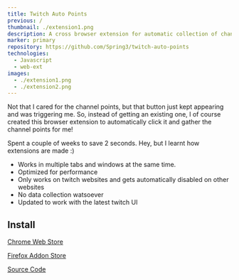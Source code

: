 ```yaml
---
title: Twitch Auto Points
previous: /
thumbnail: ./extension1.png
description: A cross browser extension for automatic collection of channel points
marker: primary
repository: https://github.com/Spring3/twitch-auto-points
technologies:
  - Javascript
  - web-ext
images:
  - ./extension1.png
  - ./extension2.png
---
```


Not that I cared for the channel points, but that button just kept appearing and was triggering me. So, instead of getting an existing one, I of course created this browser extension to automatically click it and gather the channel points for me!

Spent a couple of weeks to save 2 seconds. Hey, but I learnt how extensions are made :)

- Works in multiple tabs and windows at the same time.
- Optimized for performance
- Only works on twitch websites and gets automatically disabled on other websites
- No data collection watsoever
- Updated to work with the latest twitch UI

<!-- ![twitch_icon](https://user-images.githubusercontent.com/4171202/77271211-61414c00-6cae-11ea-9b47-60ced4134735.gif) -->

## Install

[Chrome Web Store](https://chrome.google.com/webstore/detail/twitch-auto-points/epdcapclkanflhcnialagecbkbpkbcbi)

[Firefox Addon Store](https://addons.mozilla.org/en-US/firefox/addon/twitch-auto-points/)

[Source Code](https://github.com/Spring3/twitch-auto-points)

